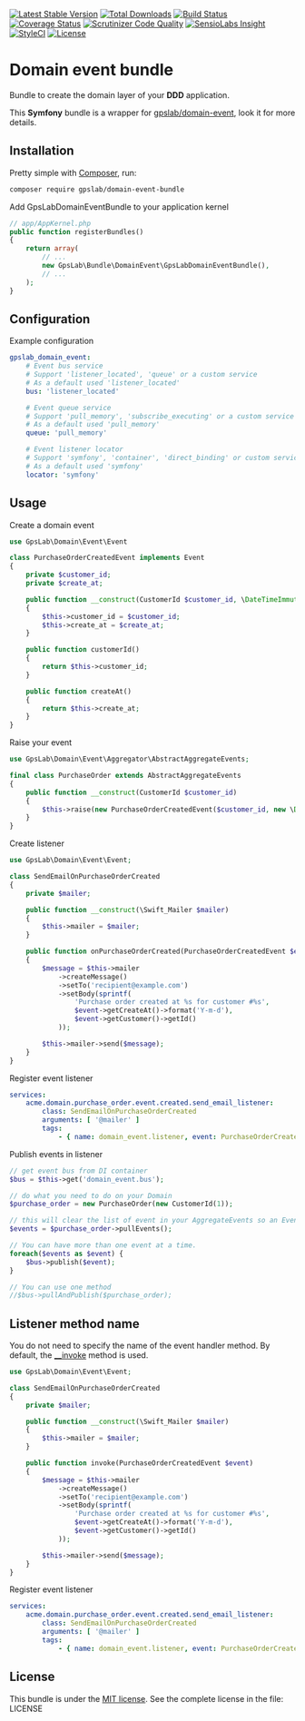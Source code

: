 [![Latest Stable Version](https://img.shields.io/packagist/v/gpslab/domain-event-bundle.svg?maxAge=3600&label=stable)](https://packagist.org/packages/gpslab/domain-event-bundle)
[![Total Downloads](https://img.shields.io/packagist/dt/gpslab/domain-event-bundle.svg?maxAge=3600)](https://packagist.org/packages/gpslab/domain-event-bundle)
[![Build Status](https://img.shields.io/travis/gpslab/domain-event-bundle.svg?maxAge=3600)](https://travis-ci.org/gpslab/domain-event-bundle)
[![Coverage Status](https://img.shields.io/coveralls/gpslab/domain-event-bundle.svg?maxAge=3600)](https://coveralls.io/github/gpslab/domain-event-bundle?branch=master)
[![Scrutinizer Code Quality](https://img.shields.io/scrutinizer/g/gpslab/domain-event-bundle.svg?maxAge=3600)](https://scrutinizer-ci.com/g/gpslab/domain-event-bundle/?branch=master)
[![SensioLabs Insight](https://img.shields.io/sensiolabs/i/3a2581f1-dec0-4f48-8133-b996cd9a62b5.svg?maxAge=3600&label=SLInsight)](https://insight.sensiolabs.com/projects/3a2581f1-dec0-4f48-8133-b996cd9a62b5)
[![StyleCI](https://styleci.io/repos/69584393/shield?branch=master)](https://styleci.io/repos/69584393)
[![License](https://img.shields.io/github/license/gpslab/domain-event-bundle.svg?maxAge=3600)](https://github.com/gpslab/domain-event-bundle)

Domain event bundle
===================

Bundle to create the domain layer of your **DDD** application.

This **Symfony** bundle is a wrapper for [gpslab/domain-event](https://github.com/gpslab/domain-event), look it for more details.

Installation
------------

Pretty simple with [Composer](http://packagist.org), run:

```sh
composer require gpslab/domain-event-bundle
```

Add GpsLabDomainEventBundle to your application kernel

```php
// app/AppKernel.php
public function registerBundles()
{
    return array(
        // ...
        new GpsLab\Bundle\DomainEvent\GpsLabDomainEventBundle(),
        // ...
    );
}
```

Configuration
-------------

Example configuration

```yml
gpslab_domain_event:
    # Event bus service
    # Support 'listener_located', 'queue' or a custom service
    # As a default used 'listener_located'
    bus: 'listener_located'

    # Event queue service
    # Support 'pull_memory', 'subscribe_executing' or a custom service
    # As a default used 'pull_memory'
    queue: 'pull_memory'

    # Event listener locator
    # Support 'symfony', 'container', 'direct_binding' or custom service
    # As a default used 'symfony'
    locator: 'symfony'
```

Usage
-----

Create a domain event

```php
use GpsLab\Domain\Event\Event

class PurchaseOrderCreatedEvent implements Event
{
    private $customer_id;
    private $create_at;

    public function __construct(CustomerId $customer_id, \DateTimeImmutable $create_at)
    {
        $this->customer_id = $customer_id;
        $this->create_at = $create_at;
    }

    public function customerId()
    {
        return $this->customer_id;
    }

    public function createAt()
    {
        return $this->create_at;
    }
}
```

Raise your event

```php
use GpsLab\Domain\Event\Aggregator\AbstractAggregateEvents;

final class PurchaseOrder extends AbstractAggregateEvents
{
    public function __construct(CustomerId $customer_id)
    {
        $this->raise(new PurchaseOrderCreatedEvent($customer_id, new \DateTimeImmutable()));
    }
}
```

Create listener

```php
use GpsLab\Domain\Event\Event;

class SendEmailOnPurchaseOrderCreated
{
    private $mailer;

    public function __construct(\Swift_Mailer $mailer)
    {
        $this->mailer = $mailer;
    }

    public function onPurchaseOrderCreated(PurchaseOrderCreatedEvent $event)
    {
        $message = $this->mailer
            ->createMessage()
            ->setTo('recipient@example.com')
            ->setBody(sprintf(
                'Purchase order created at %s for customer #%s',
                $event->getCreateAt()->format('Y-m-d'),
                $event->getCustomer()->getId()
            ));

        $this->mailer->send($message);
    }
}
```

Register event listener

```yml
services:
    acme.domain.purchase_order.event.created.send_email_listener:
        class: SendEmailOnPurchaseOrderCreated
        arguments: [ '@mailer' ]
        tags:
            - { name: domain_event.listener, event: PurchaseOrderCreatedEvent, method: onPurchaseOrderCreated }
```

Publish events in listener

```php
// get event bus from DI container
$bus = $this->get('domain_event.bus');

// do what you need to do on your Domain
$purchase_order = new PurchaseOrder(new CustomerId(1));

// this will clear the list of event in your AggregateEvents so an Event is trigger only once
$events = $purchase_order->pullEvents();

// You can have more than one event at a time.
foreach($events as $event) {
    $bus->publish($event);
}

// You can use one method
//$bus->pullAndPublish($purchase_order);
```

Listener method name
--------------------

You do not need to specify the name of the event handler method. By default, the
[__invoke](http://php.net/manual/en/language.oop5.magic.php#object.invoke) method is used.


```php
use GpsLab\Domain\Event\Event;

class SendEmailOnPurchaseOrderCreated
{
    private $mailer;

    public function __construct(\Swift_Mailer $mailer)
    {
        $this->mailer = $mailer;
    }

    public function invoke(PurchaseOrderCreatedEvent $event)
    {
        $message = $this->mailer
            ->createMessage()
            ->setTo('recipient@example.com')
            ->setBody(sprintf(
                'Purchase order created at %s for customer #%s',
                $event->getCreateAt()->format('Y-m-d'),
                $event->getCustomer()->getId()
            ));

        $this->mailer->send($message);
    }
}
```

Register event listener

```yml
services:
    acme.domain.purchase_order.event.created.send_email_listener:
        class: SendEmailOnPurchaseOrderCreated
        arguments: [ '@mailer' ]
        tags:
            - { name: domain_event.listener, event: PurchaseOrderCreatedEvent }
```

License
-------

This bundle is under the [MIT license](http://opensource.org/licenses/MIT). See the complete license in the file: LICENSE
